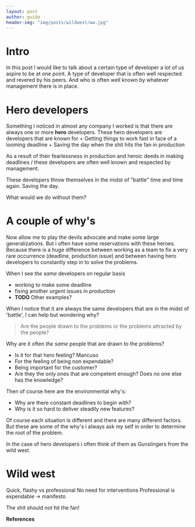 ```yaml
---
layout: post
author: guido
header-img: "img/posts/wildwest/ww.jpg"
---
```

# Intro

In this post I would like to talk about a certain type of developer a lot of us aspire to be at one point. A type of developer that is often well respected and revered by his peers. And who is often well known by whatever management there is in place. 

# Hero developers

Something I noticed in almost any company I worked is that there are always one or more **hero** developers. These hero developers are developers that are known for
    + Getting things to work fast in face of a looming deadline
    + Saving the day when the shit hits the fan in production
    
As a result of their fearlessness in production and heroic deeds in making deadlines / these developers are often well known and respected by management.
    
These developers throw themselves in the midst of "battle" time and time again. Saving the day. 

What would we do without them?

# A couple of why's

Now allow me to play the devils advocate and make some large generalizations. But i often have some reservations with these heroes. Because there is a huge difference between working as a team to fix a very rare occurrence (deadline, production issue) and between having hero developers to constantly step in to solve the problems.

When I see *the same* developers on regular basis 
+ working to make some deadline
+ fixing another urgent issues in production
+ **TODO** Other examples? 
 
When I notice that it are always the same developers that are in the midst of 'battle', I can help but wondering why?

> Are the people drawn to the problems or the problems attracted by the people?

Why are it often *the same* people that are drawn to the problems? 
+ Is it for that hero feeling? Mancuso
+ For the feeling of being non expendable? 
+ Being important for the customer?
+ Are they the only ones that are competent enough? Does no one else has the knowledge?

Then of course here are the environmental why's:
+ Why are there constant deadlines to begin with?  
+ Why is it so hard to deliver steadily new features? 

Of course each situation is different and there are many different factors. But these are some of the why's i always ask my self in order to determine the root of the problem.

In the case of hero developers i often think of them as Gunslingers from the wild west.

# Wild west

Quick, flashy vs professional
No need for interventions
Professional is expendable -> manifesto

The shit should not hit the fan!

**References**

[^key]: [DisplayValue](http://www.url.be)
